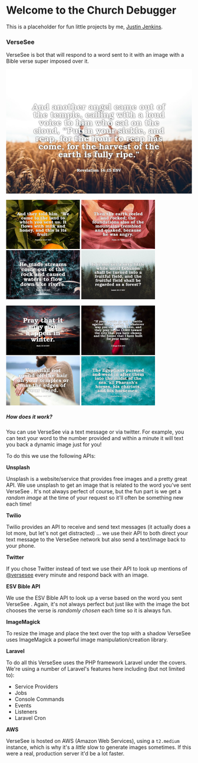 # Welcome to the Church Debugger

This is a placeholder for fun little projects by me, [Justin Jenkins](<https://www.linkedin.com/in/thejustinjenkins/>).

### VerseSee

VerseSee is bot that will respond to a word sent to it with an image with a Bible verse super imposed over it.

![](https://github.com/justinjenkins/churchdebugger.com/blob/develop/app/public/examples/example.jpg?raw=true)

<img src="https://github.com/justinjenkins/churchdebugger.com/blob/develop/app/public/examples/example-1.jpg?raw=true" width="200"> <img src="https://github.com/justinjenkins/churchdebugger.com/blob/develop/app/public/examples/example-2.jpg?raw=true" width="200"> <img src="https://github.com/justinjenkins/churchdebugger.com/blob/develop/app/public/examples/example-3.jpg?raw=true" width="200"> <img src="https://github.com/justinjenkins/churchdebugger.com/blob/develop/app/public/examples/example-4.jpg?raw=true" width="200">

<img src="https://github.com/justinjenkins/churchdebugger.com/blob/develop/app/public/examples/example-5.jpg?raw=true" width="200"> <img src="https://github.com/justinjenkins/churchdebugger.com/blob/develop/app/public/examples/example-6.jpg?raw=true" width="200"> <img src="https://github.com/justinjenkins/churchdebugger.com/blob/develop/app/public/examples/example-7.jpg?raw=true" width="200"> <img src="https://github.com/justinjenkins/churchdebugger.com/blob/develop/app/public/examples/example-8.jpg?raw=true" width="200">

##### How does it work?

You can use VerseSee via a text message or via twitter. For example, you can text your word to the number provided and within a minute it will text you back a dynamic image just for you!

To do this we use the following APIs:

**Unsplash**

Unsplash is a website/service that provides free images and a pretty great API. We use unsplash to get an image that is related to the word you've sent VerseSee . It's not always perfect of course, but the fun part is we get a *random image* at the time of your request so it'll often be something new each time!

**Twilio**

Twilio provides an API to receive and send text messages (it actually does a lot more, but let's not get distracted) ... we use their API to both direct your text message to the VerseSee network but also send a text/image back to your phone.

**Twitter**

If you chose Twitter instead of text we use their API to look up mentions of [@versesee](https://twitter.com/versesee) every minute and respond back with an image.

**ESV Bible API**

We use the ESV Bible API to look up a verse based on the word you sent VerseSee . Again, it's not always perfect but just like with the image the bot chooses the verse is *randomly chosen* each time so it is always fun.

**ImageMagick**

To resize the image and place the text over the top with a shadow VerseSee uses ImageMagick a powerful image manipulation/creation library.

**Laravel**

To do all this VerseSee uses the PHP framework Laravel under the covers. We're using a number of Laravel's features here including (but not limited to):

- Service Providers
- Jobs
- Console Commands
- Events
- Listeners
- Laravel Cron

**AWS**

VerseSee is hosted on AWS (Amazon Web Services), using a `t2.medium` instance, which is why it's a *little* slow to generate images sometimes. If this were a real, production server it'd be a lot faster.